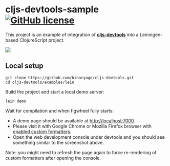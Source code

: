 # cljs-devtools-sample [![GitHub license](https://img.shields.io/badge/license-MIT-lightgrey.svg)](license.txt)

This project is an example of integration of [**cljs-devtools**](https://github.com/binaryage/cljs-devtools) into a
Leiningen-based ClojureScript project.

![](https://box.binaryage.com/cljs-devtools-sample-full.png)

## Local setup

    git clone https://github.com/binaryage/cljs-devtools.git
    cd cljs-devtools/examples/lein

Build the project and start a local demo server:

    lein demo

Wait for compilation and when figwheel fully starts:

  * A demo page should be available at [http://localhost:7000](http://localhost:7000).
  * Please visit it with Google Chrome or Mozilla Firefox browser with [enabled custom formatters](https://github.com/binaryage/cljs-devtools).
  * Open the web development console under devtools and you should see something similar to the screenshot above.

Note: you might need to refresh the page again to force re-rendering of custom formatters after opening the console.
